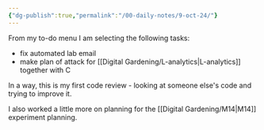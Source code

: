 ```yaml
---
{"dg-publish":true,"permalink":"/00-daily-notes/9-oct-24/"}
---
```


From my to-do menu I am selecting the following tasks:

- fix automated lab email
- make plan of attack for [[Digital Gardening/L-analytics\|L-analytics]] together with C

In a way, this is my first code review - looking at someone else's code and trying to improve it.

I also worked a little more on planning for the [[Digital Gardening/M14\|M14]] experiment planning.

